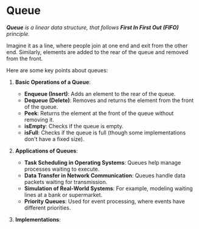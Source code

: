 # Queue

_**Queue** is a linear data structure, that follows **First In First Out (FIFO)** principle._

Imagine it as a line, where people join at one end and exit from the other end. Similarly, elements are added to the rear of the queue and removed from the front.

Here are some key points about queues:
1. **Basic Operations of a Queue**:
    - **Enqueue (Insert)**: Adds an element to the rear of the queue.
    - **Dequeue (Delete)**: Removes and returns the element from the front of the queue.
    - **Peek**: Returns the element at the front of the queue without removing it.
    - **isEmpty**: Checks if the queue is empty.
    - **isFull**: Checks if the queue is full (though some implementations don't have a fixed size).
  
2. **Applications of Queues**:
    - **Task Scheduling in Operating Systems**: Queues help manage processes waiting to execute.
    - **Data Transfer in Network Communication**: Queues handle data packets waiting for transmission.
    - **Simulation of Real-World Systems**: For example, modeling waiting lines at a bank or supermarket.
    - **Priority Queues**: Used for event processing, where events have different priorities.
  
3. **Implementations**:
